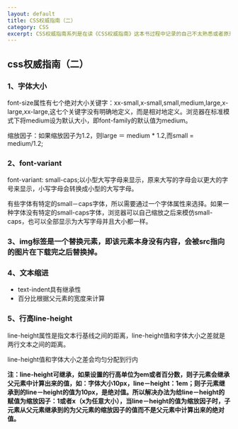 ```yaml
---
layout: default
title: CSS权威指南（二）
category: CSS
excerpt: CSS权威指南系列是在读《CSS权威指南》这本书过程中记录的自己不太熟悉或者原来不会的知识点。
---
```


<h2>css权威指南（二）</h2>

<h3>1、字体大小</h3>
font-size属性有七个绝对大小关键字：xx-small,x-small,small,medium,large,x-large,xx-large,这七个关键字没有明确地定义，而是相对地定义。浏览器在标准模式下将medium设为默认大小，即font-family的默认值为medium。

缩放因子：如果缩放因子为1.2，则large ＝ medium * 1.2,而small = medium/1.2;

<h3>2、font-variant</h3>
font-variant: small-caps;以小型大写字母来显示，原来大写的字母会以更大的字号来显示，小写字母会转换成小型的大写字母。

有些字体有特定的small－caps字体，所以需要通过一个字体属性来选择。如果一种字体没有特定的small-caps字体，浏览器可以自己缩放之后来模仿small-caps，也可以全部显示为大写字母并且大小都一样。

<h3>3、img标签是一个替换元素，即该元素本身没有内容，会被src指向的图片在下载完之后替换掉。</h3>

<h3>4、文本缩进</h3>

* text-indent具有继承性
* 百分比根据父元素的宽度来计算

<h3>5、行高line-height</h3>

line-height属性是指文本行基线之间的距离，line-height值和字体大小之差就是两行文本之间的距离。

line-height值和字体大小之差会均匀分配到行内

**注：line-height可继承，如果设置的行高单位为em或者百分数，则子元素会继承父元素中计算出来的值，如：字体大小10px，line－height：1em；则子元素继承到的line－height的值为10px，是绝对值。所以解决办法为给line－height的赋值为缩放因子：1或者x（x为任意大小），当line－height的值为缩放因子时，子元素从父元素继承到的为父元素的缩放因子的值而不是父元素中计算出来的绝对值。**